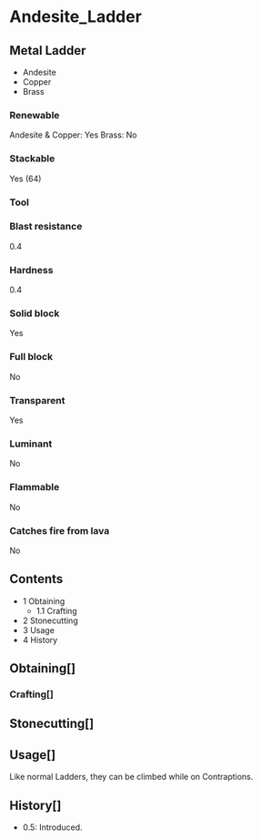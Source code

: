 # Andesite_Ladder

## Metal Ladder

- Andesite
- Copper
- Brass

### Renewable

Andesite & Copper: Yes
Brass: No

### Stackable

Yes (64)

### Tool

### Blast resistance

0.4

### Hardness

0.4

### Solid block

Yes

### Full block

No

### Transparent

Yes

### Luminant

No

### Flammable

No

### Catches fire from lava

No

## Contents

- 1 Obtaining
    - 1.1 Crafting
- 2 Stonecutting
- 3 Usage
- 4 History

## Obtaining[]

### Crafting[]

## Stonecutting[]

## Usage[]

Like normal Ladders, they can be climbed while on Contraptions.

## History[]

- 0.5: Introduced.